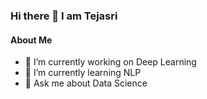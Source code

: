 ### Hi there 👋 I am Tejasri


#### About Me

 * 🔭 I’m currently working on Deep Learning
 * 🌱 I’m currently learning NLP
 * 💬 Ask me about Data Science
 

